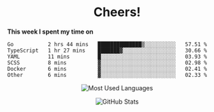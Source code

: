 <h1 align="center">Cheers!</h1>

**This week I spent my time on**
<!--START_SECTION:waka-->

```text
Go           2 hrs 44 mins   ██████████████▒░░░░░░░░░░   57.51 %
TypeScript   1 hr 27 mins    ███████▓░░░░░░░░░░░░░░░░░   30.66 %
YAML         11 mins         █░░░░░░░░░░░░░░░░░░░░░░░░   03.93 %
SCSS         8 mins          ▓░░░░░░░░░░░░░░░░░░░░░░░░   02.98 %
Docker       6 mins          ▓░░░░░░░░░░░░░░░░░░░░░░░░   02.41 %
Other        6 mins          ▓░░░░░░░░░░░░░░░░░░░░░░░░   02.33 %
```

<!--END_SECTION:waka-->

<p align="center"><img src="https://github-readme-stats.vercel.app/api/top-langs/?username=thnkrn&layout=compact&hide=html&theme=tokyonight" alt="Most Used Languages" /></p>

<p align="center"><img src="https://github-readme-stats.vercel.app/api?username=thnkrn&show_icons=true&count_private=true&theme=tokyonight" alt="GitHub Stats" /></p>

<!-- <p align="center"><a href="https://wakatime.com"><img src="https://wakatime.com/share/@thnkrn/40092326-d1bd-471b-89da-9a7c63939402.png" /></p>
 -->
